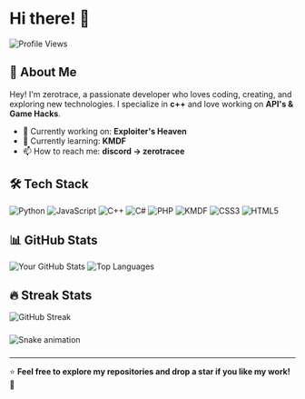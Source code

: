 # Hi there! 👋

![Profile Views](https://komarev.com/ghpvc/?username=ComSourceLeaks&label=Profile%20Views&color=blue&style=flat)

## 🚀 About Me
Hey! I'm zerotrace, a passionate developer who loves coding, creating, and exploring new technologies. I specialize in **c++** and love working on **API's & Game Hacks**.

- 🔭 Currently working on: **Exploiter's Heaven**
- 🌱 Currently learning: **KMDF**
- 📫 How to reach me: **discord -> zerotracee**

## 🛠 Tech Stack
![Python](https://img.shields.io/badge/Python-3776AB?style=for-the-badge&logo=python&logoColor=white)
![JavaScript](https://img.shields.io/badge/JavaScript-F7DF1E?style=for-the-badge&logo=javascript&logoColor=black)
![C++](https://img.shields.io/badge/C%2B%2B-00599C?style=for-the-badge&logo=c%2B%2B&logoColor=white)
![C#](https://img.shields.io/badge/C%23-239120?style=for-the-badge&logo=c-sharp&logoColor=white)
![PHP](https://img.shields.io/badge/PHP-777BB4?style=for-the-badge&logo=php&logoColor=white)
![KMDF](https://img.shields.io/badge/KMDF-000000?style=for-the-badge&logo=windows&logoColor=white)
![CSS3](https://img.shields.io/badge/CSS3-1572B6?style=for-the-badge&logo=css3&logoColor=white)
![HTML5](https://img.shields.io/badge/HTML5-E34F26?style=for-the-badge&logo=html5&logoColor=white)

## 📊 GitHub Stats
![Your GitHub Stats](https://github-readme-stats.vercel.app/api?username=ComSourceLeaks&show_icons=true&theme=tokyonight)
![Top Languages](https://github-readme-stats.vercel.app/api/top-langs/?username=ComSourceLeaks&layout=compact&theme=tokyonight)

## 🔥 Streak Stats
![GitHub Streak](https://github-readme-streak-stats.herokuapp.com/?user=ComSourceLeaks&theme=dark)


###

<img src="https://raw.githubusercontent.com/ComSourceLeaks/ComSourceLeaks/output/snake.svg" alt="Snake animation" />

###

---
⭐ **Feel free to explore my repositories and drop a star if you like my work!** 🚀
